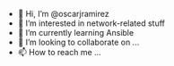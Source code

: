 - 👋 Hi, I’m @oscarjramirez
- 👀 I’m interested in network-related stuff
- 🌱 I’m currently learning Ansible
- 💞️ I’m looking to collaborate on ...
- 📫 How to reach me ...

<!---
oscarjramirez/oscarjramirez is a ✨ special ✨ repository because its `README.md` (this file) appears on your GitHub profile.
You can click the Preview link to take a look at your changes.
--->

